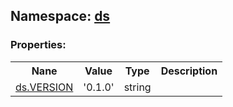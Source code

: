 ## **Namespace: <a href="https://github.com/LiveTex/Node-Polina/tree/public/docs/Node-Polina/ds/ds.md">ds</a>**

 





### **Properties:**

<table>
  <tr>
    <th>Nane</th><th>Value</th><th>Type</th><th>Description</th>
  </tr>
  
  <tr>
    <td><a href="https://github.com/LiveTex/Node-Polina/tree/public/docs/Node-Polina/ds/ds.md">ds.VERSION</a></td><td>'0.1.0'</td><td>string</td><td> </td>
  </tr>
  
</table>






